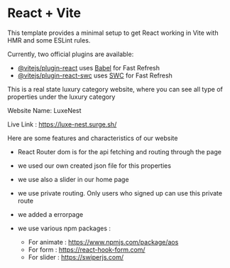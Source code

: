# React + Vite

This template provides a minimal setup to get React working in Vite with HMR and some ESLint rules.

Currently, two official plugins are available:

- [@vitejs/plugin-react](https://github.com/vitejs/vite-plugin-react/blob/main/packages/plugin-react/README.md) uses [Babel](https://babeljs.io/) for Fast Refresh
- [@vitejs/plugin-react-swc](https://github.com/vitejs/vite-plugin-react-swc) uses [SWC](https://swc.rs/) for Fast Refresh

This is a real state luxury category website, where you can see all type of properties under the luxury category

Website Name: LuxeNest

Live Link : https://luxe-nest.surge.sh/

Here are some features and characteristics of our website

* React Router dom  is for the api fetching and routing through the page

* we used our own created json file for this properties

* we use also a slider in our home page

* we use private routing. Only users who signed up can use this private route

* we added a errorpage

* we use various npm packages :
  * For animate : https://www.npmjs.com/package/aos
  * For form : https://react-hook-form.com/
  * For slider : https://swiperjs.com/

